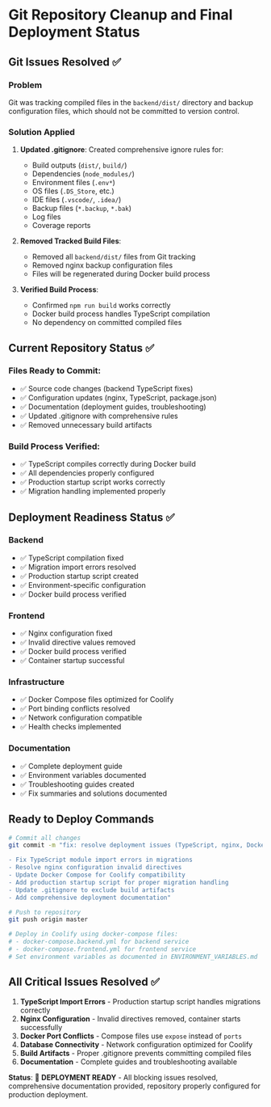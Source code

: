 # Git Repository Cleanup and Final Deployment Status

## Git Issues Resolved ✅

### Problem

Git was tracking compiled files in the `backend/dist/` directory and backup configuration files, which should not be committed to version control.

### Solution Applied

1. **Updated .gitignore**: Created comprehensive ignore rules for:

   - Build outputs (`dist/`, `build/`)
   - Dependencies (`node_modules/`)
   - Environment files (`.env*`)
   - OS files (`.DS_Store`, etc.)
   - IDE files (`.vscode/`, `.idea/`)
   - Backup files (`*.backup`, `*.bak`)
   - Log files
   - Coverage reports

2. **Removed Tracked Build Files**:

   - Removed all `backend/dist/` files from Git tracking
   - Removed nginx backup configuration files
   - Files will be regenerated during Docker build process

3. **Verified Build Process**:
   - Confirmed `npm run build` works correctly
   - Docker build process handles TypeScript compilation
   - No dependency on committed compiled files

## Current Repository Status ✅

### Files Ready to Commit:

- ✅ Source code changes (backend TypeScript fixes)
- ✅ Configuration updates (nginx, TypeScript, package.json)
- ✅ Documentation (deployment guides, troubleshooting)
- ✅ Updated .gitignore with comprehensive rules
- ✅ Removed unnecessary build artifacts

### Build Process Verified:

- ✅ TypeScript compiles correctly during Docker build
- ✅ All dependencies properly configured
- ✅ Production startup script works correctly
- ✅ Migration handling implemented properly

## Deployment Readiness Status ✅

### Backend

- ✅ TypeScript compilation fixed
- ✅ Migration import errors resolved
- ✅ Production startup script created
- ✅ Environment-specific configuration
- ✅ Docker build process verified

### Frontend

- ✅ Nginx configuration fixed
- ✅ Invalid directive values removed
- ✅ Docker build process verified
- ✅ Container startup successful

### Infrastructure

- ✅ Docker Compose files optimized for Coolify
- ✅ Port binding conflicts resolved
- ✅ Network configuration compatible
- ✅ Health checks implemented

### Documentation

- ✅ Complete deployment guide
- ✅ Environment variables documented
- ✅ Troubleshooting guides created
- ✅ Fix summaries and solutions documented

## Ready to Deploy Commands

```bash
# Commit all changes
git commit -m "fix: resolve deployment issues (TypeScript, nginx, Docker config)

- Fix TypeScript module import errors in migrations
- Resolve nginx configuration invalid directives
- Update Docker Compose for Coolify compatibility
- Add production startup script for proper migration handling
- Update .gitignore to exclude build artifacts
- Add comprehensive deployment documentation"

# Push to repository
git push origin master

# Deploy in Coolify using docker-compose files:
# - docker-compose.backend.yml for backend service
# - docker-compose.frontend.yml for frontend service
# Set environment variables as documented in ENVIRONMENT_VARIABLES.md
```

## All Critical Issues Resolved ✅

1. **TypeScript Import Errors** - Production startup script handles migrations correctly
2. **Nginx Configuration** - Invalid directives removed, container starts successfully
3. **Docker Port Conflicts** - Compose files use `expose` instead of `ports`
4. **Database Connectivity** - Network configuration optimized for Coolify
5. **Build Artifacts** - Proper .gitignore prevents committing compiled files
6. **Documentation** - Complete guides and troubleshooting available

**Status**: 🎉 **DEPLOYMENT READY** - All blocking issues resolved, comprehensive documentation provided, repository properly configured for production deployment.
